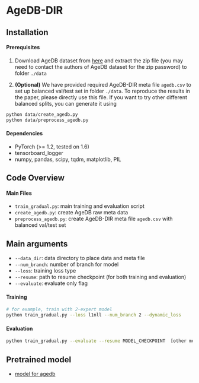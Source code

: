 # AgeDB-DIR
## Installation

#### Prerequisites

1. Download AgeDB dataset from [here](https://ibug.doc.ic.ac.uk/resources/agedb/) and extract the zip file (you may need to contact the authors of AgeDB dataset for the zip password) to folder `./data` 

2. __(Optional)__ We have provided required AgeDB-DIR meta file `agedb.csv` to set up balanced val/test set in folder `./data`. To reproduce the results in the paper, please directly use this file. If you want to try other different balanced splits, you can generate it using

```bash
python data/create_agedb.py
python data/preprocess_agedb.py
```

#### Dependencies

- PyTorch (>= 1.2, tested on 1.6)
- tensorboard_logger
- numpy, pandas, scipy, tqdm, matplotlib, PIL

## Code Overview

#### Main Files

- `train_gradual.py`: main training and evaluation script
- `create_agedb.py`: create AgeDB raw meta data
- `preprocess_agedb.py`: create AgeDB-DIR meta file `agedb.csv` with balanced val/test set

## Main arguments
- `--data_dir`: data directory to place data and meta file
- `--num_branch`: number of branch for model
- `--loss`: training loss type
- `--resume`: path to resume checkpoint (for both training and evaluation)
- `--evaluate`: evaluate only flag

#### Training
```bash
# for example, train with 2-expert model
python train_gradual.py --loss l1nll --num_branch 2 --dynamic_loss
```

#### Evaluation
```bash
python train_gradual.py --evaluate --resume MODEL_CHECKPOINT  [other model settings: e.g.--loss l1nll --num_branch 2]
```

## Pretrained model
- [model for agedb](https://share.phys.ethz.ch/~pf/yujiangdata/mouv/agedb-dir/agedb_resnet50_2_dyL_adam_l1nll.zip)

